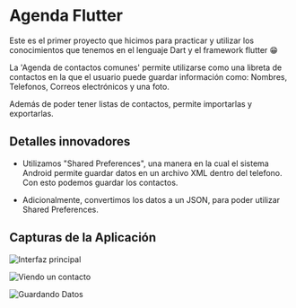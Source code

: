 # Agenda Flutter
Este es el primer proyecto que hicimos para practicar y utilizar los conocimientos que tenemos en el lenguaje Dart y el framework flutter 😁

La 'Agenda de contactos comunes' permite utilizarse como una libreta de contactos en la que el usuario puede guardar información como: Nombres, Telefonos, Correos electrónicos y una foto.

Además de poder tener listas de contactos, permite importarlas y exportarlas.


## Detalles innovadores

- Utilizamos "Shared Preferences", una manera en la cual el sistema Android permite guardar datos en un archivo XML dentro del telefono. Con esto podemos guardar los contactos.

- Adicionalmente, convertimos los datos a un JSON, para poder utilizar Shared Preferences.

## Capturas de la Aplicación

![Interfaz principal](../Agenda-contactos-comunes/assets/Captura%20de%20pantalla%202022-07-22%20131626.png)

![Viendo un contacto](../Agenda-contactos-comunes/assets/Captura%20de%20pantalla%202022-07-22%20131721.png)

![Guardando Datos](../Agenda-contactos-comunes/assets/Captura%20de%20pantalla%202022-07-22%20131741.png)


